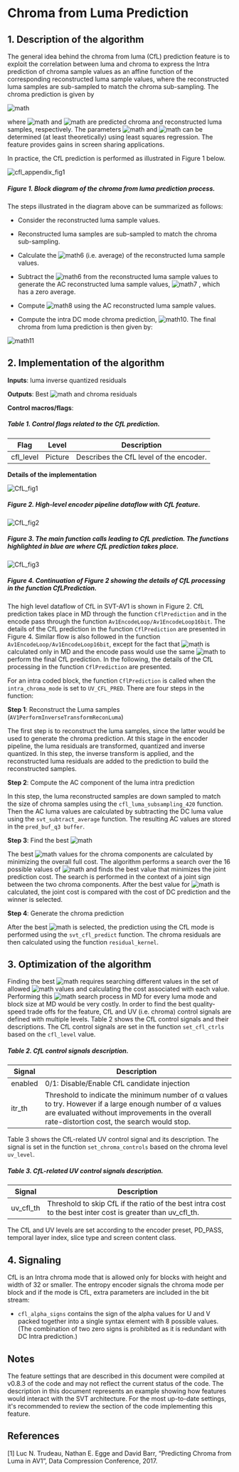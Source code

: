 # Chroma from Luma Prediction

## 1.  Description of the algorithm

The general idea behind the chroma from luma (CfL) prediction feature is to exploit the correlation
between luma and chroma to express the Intra prediction of chroma sample values as an affine function of
the corresponding reconstructed luma sample values, where the reconstructed luma samples are sub-sampled to
match the chroma sub-sampling. The chroma prediction is given by

![math](http://latex.codecogs.com/gif.latex?Chroma_{pred}=\alpha*Luma_{recon}+\beta)

where  ![math](http://latex.codecogs.com/gif.latex?Chroma_{pred}) and ![math](http://latex.codecogs.com/gif.latex?Luma_{recon}) are predicted chroma
and reconstructed luma samples, respectively. The parameters ![math](http://latex.codecogs.com/gif.latex?\alpha) and ![math](http://latex.codecogs.com/gif.latex?\beta) can be
determined (at least theoretically) using least squares regression. The feature provides gains in screen sharing
applications.

In practice, the CfL prediction is performed as illustrated in Figure 1 below.

![cfl_appendix_fig1](./img/cfl_appendix_fig1.png)

##### Figure 1. Block diagram of the chroma from luma prediction process.

The steps illustrated in the diagram above can be summarized as follows:

  - Consider the reconstructed luma sample values.

  - Reconstructed luma samples are sub-sampled to match the chroma
    sub-sampling.

  - Calculate the ![math6](./img/cfl_appendix_math6.png) (i.e. average) of the
    reconstructed luma sample values.

  - Subtract the ![math6](./img/cfl_appendix_math6.png) from the reconstructed luma
    sample values to generate the AC reconstructed luma sample values,
    ![math7](./img/cfl_appendix_math7.png) , which has a zero average.

  - Compute ![math8](./img/cfl_appendix_math8.png) using the
    AC reconstructed luma sample values.

  - Compute the intra DC mode chroma prediction, ![math10](./img/cfl_appendix_math10.png). The final chroma from
    luma prediction is then given by:

![math11](./img/cfl_appendix_math11.png)

## 2.  Implementation of the algorithm

**Inputs**: luma inverse quantized residuals

**Outputs**: Best ![math](http://latex.codecogs.com/gif.latex?\alpha) and chroma residuals

**Control macros/flags**:

##### Table 1. Control flags related to the CfL prediction.
| **Flag**          | **Level**     | **Description**                                                                      |
| ----------------- | ------------- | ------------------------------------------------------------------------------------ |
| cfl_level         | Picture       | Describes the CfL level of the encoder.                                              |

**Details of the implementation**

![CfL_fig1](./img/CfL_fig1.png)

##### Figure 2. High-level encoder pipeline dataflow with CfL feature.


![CfL_fig2](./img/CfL_fig2.png)

##### Figure 3. The main function calls leading to CfL prediction. The functions highlighted in blue are where CfL prediction takes place.


![CfL_fig3](./img/CfL_fig3.png)

##### Figure 4. Continuation of Figure 2 showing the details of CfL processing in the function CfLPrediction.

The high level dataflow of CfL in SVT-AV1 is shown in Figure 2. CfL prediction takes place in MD through the function ```CflPrediction```
and in the encode pass through the function ```Av1EncodeLoop/Av1EncodeLoop16bit```. The details of the CfL prediction in the function ```CflPrediction``` are presented in Figure 4.
Similar flow is also followed in the function ```Av1EncodeLoop/Av1EncodeLoop16bit```, except for the fact that ![math](http://latex.codecogs.com/gif.latex?\alpha)
is calculated only in MD and the encode pass would use the same ![math](http://latex.codecogs.com/gif.latex?\alpha)
to perform the final CfL prediction. In the following, the details of the CfL processing in the function ```CflPrediction``` are presented.

For an intra coded block, the function ```CflPrediction``` is called when the ```intra_chroma_mode``` is set to ```UV_CFL_PRED```. There are four steps in the function:

**Step 1**: Reconstruct the Luma samples (```AV1PerformInverseTransformReconLuma```)

The first step is to reconstruct the luma samples, since the latter would be used to generate the chroma prediction.
At this stage in the encoder pipeline, the luma residuals are transformed, quantized and inverse quantized.
In this step, the inverse transform is applied, and the reconstructed luma residuals are added to the prediction
to build the reconstructed samples.

**Step 2**: Compute the AC component of the luma intra prediction

In this step, the luma reconstructed samples are down sampled to match
the size of chroma samples using the ``` cfl_luma_subsampling_420 ```
function. Then the AC luma values are calculated by subtracting the DC luma
value using the ```svt_subtract_average``` function. The resulting AC values are stored
in the ```pred_buf_q3 buffer```.

**Step 3**: Find the best ![math](http://latex.codecogs.com/gif.latex?\alpha)

The best ![math](http://latex.codecogs.com/gif.latex?\alpha) values for the chroma components are calculated by
minimizing the overall full cost. The algorithm performs a search over the 16 possible
values of ![math](http://latex.codecogs.com/gif.latex?\alpha) and finds the best value that minimizes the joint prediction cost.
The search is performed in the context of a joint sign between the two chroma components.
After the best value for ![math](http://latex.codecogs.com/gif.latex?\alpha) is calculated, the joint cost is compared with the cost of DC prediction and the winner is selected.


**Step 4**: Generate the chroma prediction

After the best ![math](http://latex.codecogs.com/gif.latex?\alpha) is selected, the prediction using the
CfL mode is performed using the ```svt_cfl_predict``` function. The chroma
residuals are then calculated using the function ```residual_kernel```.

## 3.  Optimization of the algorithm

Finding the best ![math](http://latex.codecogs.com/gif.latex?\alpha) requires searching different
values in the set of allowed ![math](http://latex.codecogs.com/gif.latex?\alpha) values and calculating the cost
associated with each value. Performing this ![math](http://latex.codecogs.com/gif.latex?\alpha) search
process in MD for every luma mode and block size
at MD would be very costly. In order to find the best quality-speed
trade offs for the feature,  CfL and UV (i.e. chroma) control signals are defined with multiple levels.
Table 2 shows the CfL control signals and their descriptions.
The CfL control signals are set in the function ```set_cfl_ctrls``` based on the ```cfl_level``` value.

##### Table 2. CfL control signals description.

| **Signal**        | **Description**                                                                                                                                                                                               |
| ----------------- | ---------------------------------------------------------------------------------------------------------------------------------------------------------------------------------------------------------     |
| enabled           | 0/1: Disable/Enable CfL candidate injection                                                                                                                                                                   |
| itr_th            | Threshold to indicate the minimum number of α values to try. However if a large enough number of α values are evaluated without improvements in the overall rate-distortion cost, the search would stop.      |

Table 3 shows the CfL-related UV control signal and its description. The signal is set in the function ```set_chroma_controls``` based on the chroma level ```uv_level```.

##### Table 3. CfL-related UV control signals description.

| **Signal**        | **Description**                                                                                                       |
| ----------------- | ------------------------------------------------------------------------------------------------------------          |
| uv_cfl_th         | Threshold to skip CfL if the ratio of the best intra cost to the best inter cost is greater than uv_cfl_th.           |

The CfL and UV levels are set according to the encoder preset, PD_PASS, temporal layer index, slice type and  screen content class.

## 4.  Signaling

CfL is an Intra chroma mode that is allowed only for blocks with height and width of 32 or smaller.
The entropy encoder signals the chroma mode per block and if the mode is CfL,
extra parameters are included in the bit stream:

  - ```cfl_alpha_signs``` contains the sign of the alpha values for U and
    V packed together into a single syntax element with 8 possible
    values. (The combination of two zero signs is prohibited as it is
    redundant with DC Intra prediction.)

## Notes

The feature settings that are described in this document were compiled at v0.8.3 of the code and may not reflect the current status of the code. The description in this document represents an example showing how features would interact with the SVT architecture. For the most up-to-date settings, it's recommended to review the section of the code implementing this feature.

## References

[1] Luc N. Trudeau, Nathan E. Egge and David Barr,
“Predicting Chroma from Luma in AV1”, Data Compression Conference, 2017.
